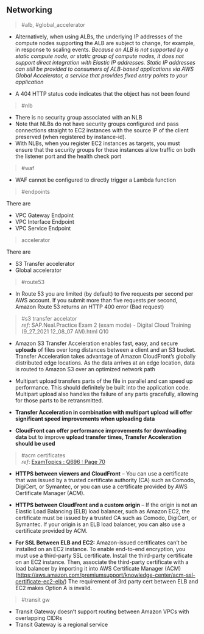 ## Networking
> #alb, #global_accelerator
* Alternatively, when using ALBs, the underlying IP addresses of the compute nodes
    supporting the ALB are subject to change, for example, in response to scaling events.
    *Because an ALB is not supported by a static compute node, or static group of compute
    nodes, it does not support direct integration with Elastic IP addresses. Static IP
    addresses can still be provided to consumers of ALB-based applications via AWS
    Global Accelerator, a service that provides fixed entry points to your application* 

* A 404 HTTP status code indicates that the object has not been found    
> #nlb
* There is no security group associated with an NLB
* Note that NLBs do not have security groups configured and pass connections straight to EC2 instances with the source IP of the client preserved (when registered by instance-id).
* With NLBs, when you register EC2 instances as targets, you must ensure that the security groups for these instances allow traffic on both the listener port and the health check port
> #waf
* WAF cannot be configured to directly trigger a Lambda function
> #endpoints  

There are 
* VPC Gateway Endpoint
* VPC Interface Endpoint
* VPC Service Endpoint

> accelerator

There are
 * S3 Transfer accelerator
 * Global accelerator

> #route53
* In Route 53 you are limited (by default) to five requests per second per AWS account. If you submit more than five requests per second, Amazon Route 53 returns an HTTP 400 error (Bad request)  

> #s3 transfer accelator  
_ref_: SAP.Neal.Practice Exam 2 (exam mode) - Digital Cloud Training (9_27_2021 12_08_07 AM).html Q10
* Amazon S3 Transfer Acceleration enables fast, easy, and secure **uploads** of files over long distances between a client and an S3 bucket. Transfer Acceleration takes advantage of Amazon CloudFront’s globally distributed edge locations. As the data arrives at an edge location, data is routed to Amazon S3 over an optimized network path   
* Multipart upload transfers parts of the file in parallel and can speed up performance. This should definitely be built into the application code. Multipart upload also handles the failure of any parts gracefully, allowing for those parts to be retransmitted.

* **Transfer Acceleration in combination with multipart upload will offer significant speed improvements when uploading data**

* **CloudFront can offer performance improvements for downloading data** but to improve **upload transfer times, Transfer Acceleration should be used**

> #acm certificates  
_ref_: [ExamTopics : Q696 : Page 70](https://www.examtopics.com/exams/amazon/aws-certified-solutions-architect-professional/view/70/#:~:text=https%20between%20viewers%20and%20cloudfront)  
* **HTTPS between viewers and CloudFront** – You can use a certificate that was issued by a trusted certificate authority (CA) such as Comodo, DigiCert, or Symantec, or you can use a certificate provided by AWS Certificate Manager (ACM). 

* **HTTPS between CloudFront and a custom origin** – If the origin is not an Elastic Load Balancing (ELB) load balancer, such as Amazon EC2, the certificate must be issued by a trusted CA such as Comodo, DigiCert, or Symantec. If your origin is an ELB load balancer, you can also use a certificate provided by ACM. 

* **For SSL Between ELB and EC2:** Amazon-issued certificates can’t be installed on an EC2 instance. To enable end-to-end encryption, you must use a third-party SSL certificate. Install the third-party certificate on an EC2 instance. Then, associate the third-party certificate with a load balancer by importing it into AWS Certificate Manager (ACM) (https://aws.amazon.com/premiumsupport/knowledge-center/acm-ssl-certificate-ec2-elb/) The requirement of 3rd party cert between ELB and EC2 makes Option A is invalid.

> #transit gw
* Transit Gateway doesn’t support routing between Amazon VPCs with overlapping CIDRs
* Transit Gateway is a regional service